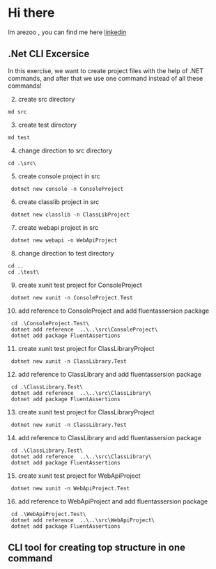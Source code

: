# Hi there
Im arezoo , you can find me here [linkedin](https://www.linkedin.com/in/arezoo-kamane/)

## .Net CLI Excersice 

In this exercise, we want to create project files with the help of .NET commands, and after that we use one command instead of all these commands!

2. create src directory 
```
md src
```
3. create test directory 
```
md test
```
4. change direction to src directory 
```
cd .\src\
```
5. create console project in src 
```
 dotnet new console -n ConsoleProject
```
6. create classlib project in src 
```
 dotnet new classlib -n ClassLibProject
```
7. create webapi project in src 
```
 dotnet new webapi -n WebApiProject
```
8. change direction to test directory 
```
cd ..
cd .\test\
```
9. create xunit test project for ConsoleProject
```
 dotnet new xunit -n ConsoleProject.Test
```
10. add reference to ConsoleProject and add fluentassersion package 
```
 cd .\ConsoleProject.Test\
 dotnet add reference  ..\..\src\ConsoleProject\
 dotnet add package FluentAssertions
```
11. create xunit test project for ClassLibraryProject
```
 dotnet new xunit -n ClassLibrary.Test
```
12. add reference to ClassLibrary and add fluentassersion package 
```
 cd .\ClassLibrary.Test\
 dotnet add reference  ..\..\src\ClassLibrary\
 dotnet add package FluentAssertions
```
13. create xunit test project for ClassLibraryProject 
```
 dotnet new xunit -n ClassLibrary.Test
```
14. add reference to ClassLibrary and add fluentassersion package 
```
 cd .\ClassLibrary.Test\
 dotnet add reference  ..\..\src\ClassLibrary\
 dotnet add package FluentAssertions
```

15. create xunit test project for WebApiProject 
```
 dotnet new xunit -n WebApiProject.Test
```
16. add reference to WebApiProject and add fluentassersion package 
```
 cd .\WebApiProject.Test\
 dotnet add reference  ..\..\src\WebApiProject\
 dotnet add package FluentAssertions
```


## CLI tool for creating top structure in one command 
```

```